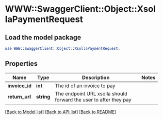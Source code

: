# WWW::SwaggerClient::Object::XsollaPaymentRequest

## Load the model package
```perl
use WWW::SwaggerClient::Object::XsollaPaymentRequest;
```

## Properties
Name | Type | Description | Notes
------------ | ------------- | ------------- | -------------
**invoice_id** | **int** | The id of an invoice to pay | 
**return_url** | **string** | The endpoint URL xsolla should forward the user to after they pay | 

[[Back to Model list]](../README.md#documentation-for-models) [[Back to API list]](../README.md#documentation-for-api-endpoints) [[Back to README]](../README.md)


